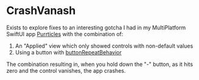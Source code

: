 # CrashVanash

Exists to explore fixes to an interesting gotcha I had in my MultiPlatform SwiftUI app [Purrticles][p1] with the combination of:

1. An "Applied" view which only showed controls with non-default values
2. Using a button with [buttonRepeatBehavior][s1]

The combination resulting in, when you hold down the "-" button, as it hits zero and the control vanishes, the app crashes.



[p1]: https://www.touchgram.com/purrticles
[s1]: https://developer.apple.com/documentation/swiftui/view/buttonrepeatbehavior(_:)